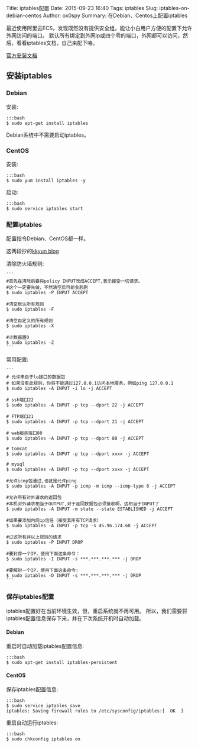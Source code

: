 Title:  iptables配置
Date: 2015-09-23 16:40
Tags: iptables
Slug: iptables-on-debian-centos
Author: ox0spy
Summary: 在Debian、Centos上配置iptables

最近使用阿里云ECS，发现既然没有提供安全组，能让小白用户方便的配置下允许外网访问的端口。
默认所有绑定到外网ip或四个零的端口，外网都可以访问，然后，看看iptables文档，自己来配下咯。

[官方安装文档](http://sentry.readthedocs.org/en/stable/index.html#)


## 安装iptables

### Debian

安装:

    :::bash
    $ sudo apt-get install iptables

Debian系统中不需要启动iptables。

### CentOS

安装:

    :::bash
    $ sudo yum install iptables -y

启动:

    :::bash
    $ sudo service iptables start

### 配置iptables

配置指令Debian、CentOS都一样。

这两段抄的[kkyun blog](http://blog.kkyun.com/?p=50)

清除防火墙规则:

    ```
    #首先在清除前要将policy INPUT改成ACCEPT,表示接受一切请求。
    #这个一定要先做，不然清空后可能会悲剧
    $ sudo iptables -P INPUT ACCEPT

    #清空默认所有规则
    $ sudo iptables -F

    #清空自定义的所有规则
    $ sudo iptables -X

    #计数器置0
    $ sudo iptables -Z
    ```

常用配置:

    ```
    # 允许来自于lo接口的数据包
    # 如果没有此规则，你将不能通过127.0.0.1访问本地服务，例如ping 127.0.0.1
    $ sudo iptables -A INPUT -i lo -j ACCEPT

    # ssh端口22
    $ sudo iptables -A INPUT -p tcp --dport 22 -j ACCEPT

    # FTP端口21
    $ sudo iptables -A INPUT -p tcp --dport 21 -j ACCEPT

    # web服务端口80
    $ sudo iptables -A INPUT -p tcp --dport 80 -j ACCEPT

    # tomcat
    $ sudo iptables -A INPUT -p tcp --dport xxxx -j ACCEPT

    # mysql
    $ sudo iptables -A INPUT -p tcp --dport xxxx -j ACCEPT

    #允许icmp包通过,也就是允许ping
    $ sudo iptables -A INPUT -p icmp -m icmp --icmp-type 8 -j ACCEPT

    #允许所有对外请求的返回包
    #本机对外请求相当于OUTPUT,对于返回数据包必须接收啊，这相当于INPUT了
    $ sudo iptables -A INPUT -m state --state ESTABLISHED -j ACCEPT

    #如果要添加内网ip信任（接受其所有TCP请求）
    $ sudo iptables -A INPUT -p tcp -s 45.96.174.68 -j ACCEPT

    #过滤所有非以上规则的请求
    $ sudo iptables -P INPUT DROP

    #要封停一个IP，使用下面这条命令：
    $ sudo iptables -I INPUT -s ***.***.***.*** -j DROP

    #要解封一个IP，使用下面这条命令:
    $ sudo iptables -D INPUT -s ***.***.***.*** -j DROP
    ```

### 保存iptables配置

iptables配置好在当前环境生效，但，重启系统就不再可用。
所以，我们需要将iptables配置信息保存下来，并在下次系统开机时自动加载。

#### Debian

重启时自动加载iptables配置信息:

    :::bash
    $ sudo apt-get install iptables-persistent

#### CentOS

保存iptables配置信息:

    :::bash
    $ sudo service iptables save
    iptables: Saving firewall rules to /etc/sysconfig/iptables:[  OK  ]

重启自动运行iptables:

    :::bash
    $ sudo chkconfig iptables on
